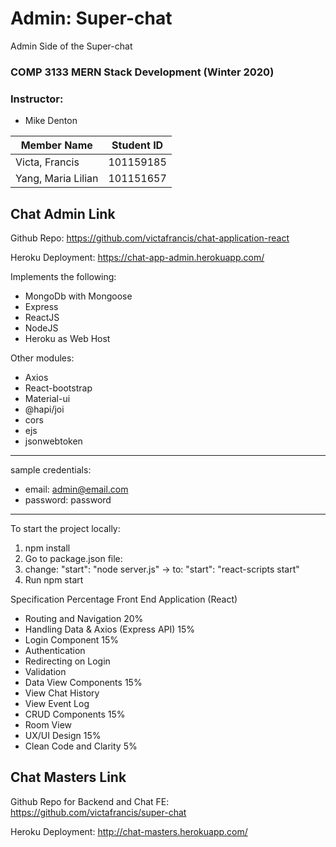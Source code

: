 # Admin: Super-chat
Admin Side of the Super-chat

### COMP 3133 MERN Stack Development (Winter 2020)
### Instructor: 
- Mike Denton

| Member Name |Student ID|
|----------|:-------------:|
| Victa, Francis |101159185|
| Yang, Maria Lilian |101151657|

## Chat Admin Link
Github Repo: https://github.com/victafrancis/chat-application-react

Heroku Deployment: https://chat-app-admin.herokuapp.com/

Implements the following:
- MongoDb with Mongoose
- Express
- ReactJS
- NodeJS
- Heroku as Web Host

Other modules:
- Axios
- React-bootstrap
- Material-ui
- @hapi/joi
- cors
- ejs
- jsonwebtoken

---
sample credentials:
- email: admin@email.com
- password: password
---

To start the project locally:
1. npm install
2. Go to package.json file:
3. change: "start": "node server.js" -> to: "start": "react-scripts start"
4. Run npm start

Specification Percentage
Front End Application (React)
- Routing and Navigation 20%
- Handling Data & Axios (Express API) 15%
- Login Component 15%
- Authentication
- Redirecting on Login
- Validation
- Data View Components 15%
- View Chat History
- View Event Log
- CRUD Components 15%
- Room View
- UX/UI Design 15%
- Clean Code and Clarity 5%

## Chat Masters Link
Github Repo for Backend and Chat FE: https://github.com/victafrancis/super-chat

Heroku Deployment: http://chat-masters.herokuapp.com/

